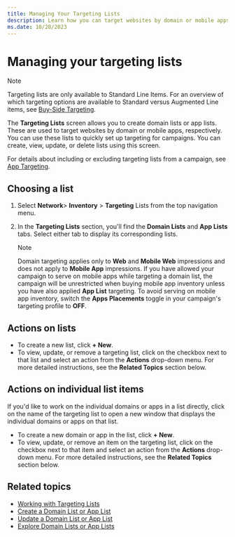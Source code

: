 ```yaml
---
title: Managing Your Targeting Lists
description: Learn how you can target websites by domain or mobile apps using Targeting Lists Screen. This page provides steps to choose the list and actions that you can take on the list and list items.  
ms.date: 10/28/2023
---
```



# Managing your targeting lists

> [!NOTE]
> Targeting lists are only available to Standard Line Items. For an overview of which targeting options are available to Standard versus Augmented Line items, see [Buy-Side Targeting](buy-side-targeting.md).

The **Targeting Lists** screen allows you to create domain lists or app lists. These are used to target websites by domain or mobile apps, respectively. You can use these lists to quickly set up targeting for campaigns. You can create, view, update, or delete lists using this screen.

For details about including or excluding targeting lists from a campaign, see [App Targeting](app-targeting.md).

## Choosing a list

1. Select **Network**\> **Inventory** \> **Targeting** Lists from the top navigation menu.
1. In the **Targeting Lists** section, you'll find the **Domain Lists** and **App Lists** tabs. Select either tab to display its corresponding lists.

   > [!NOTE]
   > Domain targeting applies only to **Web** and **Mobile Web** impressions and does not apply to **Mobile App** impressions. If you have allowed your campaign to serve on mobile apps while targeting a domain list, the campaign will be unrestricted when buying mobile app inventory unless you have also applied **App List** targeting. To avoid serving on mobile app inventory, switch the **Apps Placements** toggle in your campaign's targeting profile to **OFF**.

## Actions on lists

- To create a new list, click **+ New**.
- To view, update, or remove a targeting list, click on the checkbox next to that list and select an action from the **Actions** drop-down menu. For more detailed instructions, see the **Related Topics** section below.

## Actions on individual list items

If you'd like to work on the individual domains or apps in a list directly, click on the name of the targeting list to open a new window that displays the individual domains or apps on that list.

- To create a new domain or app in the list, click **+ New**.
- To view, update, or remove an item on the targeting list, click on the checkbox next to that item and select an action from the **Actions** drop-down menu. For more detailed instructions, see the **Related Topics** section below.

## Related topics

- [Working with Targeting Lists](working-with-targeting-lists.md)
- [Create a Domain List or App List](create-a-domain-list-or-app-list.md)
- [Update a Domain List or App List](update-a-domain-list-or-app-list.md)
- [Explore Domain Lists or App Lists](explore-domain-lists-or-app-lists.md)